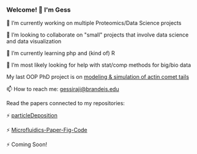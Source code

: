 ### Welcome! 👋 I'm Gess

<!--
**gsiraji/gsiraji** is a ✨ _special_ ✨ repository because its `README.md` (this file) appears on your GitHub profile.

Here are some ideas to get you started:

- 🔭 I’m currently working on [modeling & simulation of actin comet tails](https://meetings.aps.org/Meeting/MAR23/Session/TT01.7)
- 🌱 I’m currently learning ...
- 👯 I’m looking to collaborate on ...
- 🤔 I’m looking for help with ...
- 💬 Ask me about ...
- 📫 How to reach me: ...
- 😄 Pronouns: ...
- ⚡ Fun fact: ...
-->

🔭 I’m currently working on multiple Proteomics/Data Science projects

👯 I’m looking to collaborate on "small" projects that involve data science and data visualization

🌱 I’m currently learning php and (kind of) R

🤔 I’m most likely looking for help with stat/comp methods for big/bio data 

My last OOP PhD project is on [modeling & simulation of actin comet tails](https://meetings.aps.org/Meeting/MAR23/Session/TT01.7)

📫 How to reach me: gessiraji@brandeis.edu

Read the papers connected to my repositories:

⚡ [particleDeposition](https://arxiv.org/abs/2210.01780)

⚡ [Microfluidics-Paper-Fig-Code](https://royalsocietypublishing.org/doi/abs/10.1098/rspa.2022.0119)

⚡ Coming Soon!




<!--
[![trophy](https://github-profile-trophy.vercel.app/?username=gsiraji)](https://github.com/ryo-ma/github-profile-trophy)
-->
